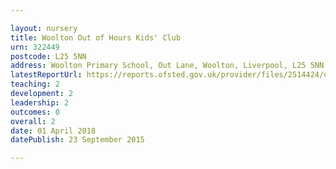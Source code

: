 ```yaml
---

layout: nursery
title: Woolton Out of Hours Kids' Club
urn: 322449
postcode: L25 5NN
address: Woolton Primary School, Out Lane, Woolton, Liverpool, L25 5NN
latestReportUrl: https://reports.ofsted.gov.uk/provider/files/2514424/urn/322449.pdf
teaching: 2
development: 2
leadership: 2
outcomes: 0
overall: 2
date: 01 April 2018 
datePublish: 23 September 2015

---
```

